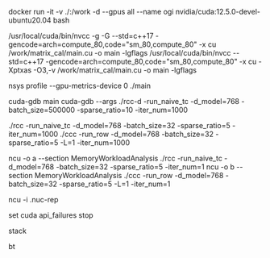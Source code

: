 docker run -it -v ./:/work  -d --gpus all --name ogi nvidia/cuda:12.5.0-devel-ubuntu20.04 bash


/usr/local/cuda/bin/nvcc -g -G --std=c++17 -gencode=arch=compute_80,code=\"sm_80,compute_80\"  -x cu   /work/matrix_cal/main.cu  -o main -lgflags
/usr/local/cuda/bin/nvcc --std=c++17 -gencode=arch=compute_80,code=\"sm_80,compute_80\"  -x cu  -Xptxas -O3,-v  /work/matrix_cal/main.cu  -o main -lgflags



nsys profile --gpu-metrics-device 0 ./main

cuda-gdb main
cuda-gdb --args ./rcc-d -run_naive_tc -d_model=768 -batch_size=500000  -sparse_ratio=10  -iter_num=1000

./rcc -run_naive_tc -d_model=768 -batch_size=32  -sparse_ratio=5  -iter_num=1000
./ccc -run_row -d_model=768 -batch_size=32 -sparse_ratio=5 -L=1  -iter_num=1000

ncu -o a --section MemoryWorkloadAnalysis ./rcc -run_naive_tc -d_model=768 -batch_size=32  -sparse_ratio=5  -iter_num=1
ncu -o b --section MemoryWorkloadAnalysis ./ccc -run_row -d_model=768 -batch_size=32 -sparse_ratio=5 -L=1  -iter_num=1

ncu -i .nuc-rep

set cuda api_failures stop

stack

bt